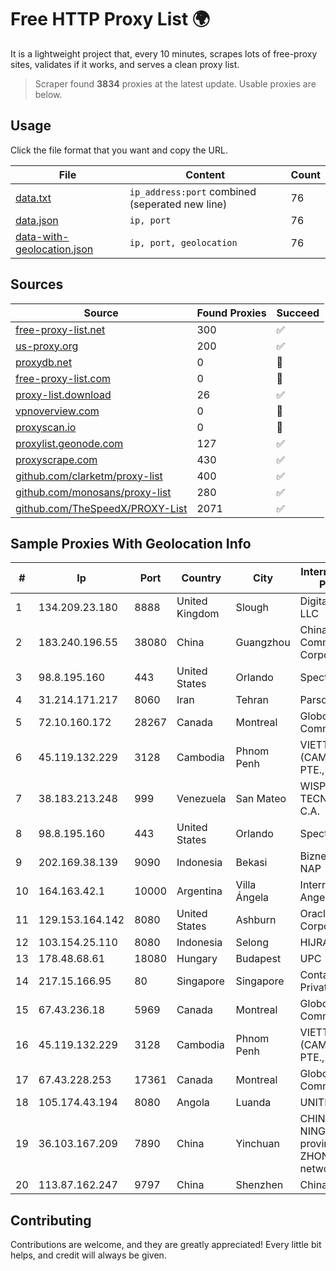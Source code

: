
# Free HTTP Proxy List 🌍

It is a lightweight project that, every 10 minutes, scrapes lots of free-proxy sites, validates if it works, and serves a clean proxy list.


> Scraper found **3834** proxies at the latest update. Usable proxies are below.

## Usage

Click the file format that you want and copy the URL.


|File|Content|Count|
|----|-------|-----|
|[data.txt](https://raw.githubusercontent.com/themiralay/Proxy-List-World/master/data.txt)|`ip_address:port` combined (seperated new line)|76|
|[data.json](https://raw.githubusercontent.com/themiralay/Proxy-List-World/master/data.json)|`ip, port`|76|
|[data-with-geolocation.json](https://raw.githubusercontent.com/themiralay/Proxy-List-World/master/data-with-geolocation.json)|`ip, port, geolocation`|76|

## Sources

|Source|Found Proxies|Succeed|
|------|-------------|-------|
|[free-proxy-list.net](https://free-proxy-list.net)|300|✅|
|[us-proxy.org](https://www.us-proxy.org)|200|✅|
|[proxydb.net](http://proxydb.net)|0|🚫|
|[free-proxy-list.com](https://free-proxy-list.com/?page=&port=&type%5B%5D=http&type%5B%5D=https&up_time=0&search=Search)|0|🚫|
|[proxy-list.download](https://www.proxy-list.download/HTTP)|26|✅|
|[vpnoverview.com](https://vpnoverview.com/privacy/anonymous-browsing/free-proxy-servers)|0|🚫|
|[proxyscan.io](https://www.proxyscan.io)|0|🚫|
|[proxylist.geonode.com](https://proxylist.geonode.com/api/proxy-list?limit=300&page=1&sort_by=lastChecked&sort_type=desc&protocols=http,https)|127|✅|
|[proxyscrape.com](https://api.proxyscrape.com/v2/?request=displayproxies&protocol=http&timeout=10000&country=all&ssl=all&anonymity=all)|430|✅|
|[github.com/clarketm/proxy-list](https://raw.githubusercontent.com/clarketm/proxy-list/master/proxy-list-raw.txt)|400|✅|
|[github.com/monosans/proxy-list](https://raw.githubusercontent.com/monosans/proxy-list/main/proxies/http.txt)|280|✅|
|[github.com/TheSpeedX/PROXY-List](https://raw.githubusercontent.com/TheSpeedX/PROXY-List/master/http.txt)|2071|✅|


## Sample Proxies With Geolocation Info

|#|Ip|Port|Country|City|Internet Service Provider|
|-|--|----|-------|----|-------------------------|
|1|134.209.23.180|8888|United Kingdom|Slough|DigitalOcean, LLC|
|2|183.240.196.55|38080|China|Guangzhou|China Mobile Communications Corporation|
|3|98.8.195.160|443|United States|Orlando|Spectrum|
|4|31.214.171.217|8060|Iran|Tehran|Parsonline|
|5|72.10.160.172|28267|Canada|Montreal|GloboTech Communications|
|6|45.119.132.229|3128|Cambodia|Phnom Penh|VIETTEL (CAMBODIA) PTE., LTD|
|7|38.183.213.248|999|Venezuela|San Mateo|WISP TECNOGER, C.A.|
|8|98.8.195.160|443|United States|Orlando|Spectrum|
|9|202.169.38.139|9090|Indonesia|Bekasi|Biznet - PSN-NAP|
|10|164.163.42.1|10000|Argentina|Villa Ángela|Interret Villa Angela SRL|
|11|129.153.164.142|8080|United States|Ashburn|Oracle Corporation|
|12|103.154.25.110|8080|Indonesia|Selong|HIJRAHNET|
|13|178.48.68.61|18080|Hungary|Budapest|UPC|
|14|217.15.166.95|80|Singapore|Singapore|Contabo Asia Private Limited|
|15|67.43.236.18|5969|Canada|Montreal|GloboTech Communications|
|16|45.119.132.229|3128|Cambodia|Phnom Penh|VIETTEL (CAMBODIA) PTE., LTD|
|17|67.43.228.253|17361|Canada|Montreal|GloboTech Communications|
|18|105.174.43.194|8080|Angola|Luanda|UNITEL SA|
|19|36.103.167.209|7890|China|Yinchuan|CHINANET NINGXIA province ZHONGWEI IDC network|
|20|113.87.162.247|9797|China|Shenzhen|Chinanet|



## Contributing

Contributions are welcome, and they are greatly appreciated! Every
little bit helps, and credit will always be given.

